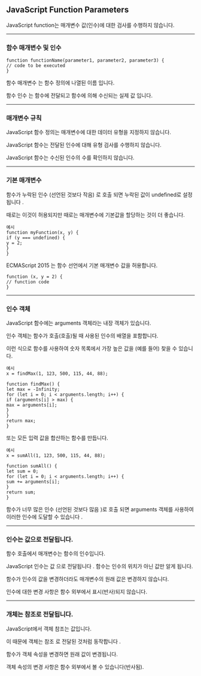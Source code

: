 ## JavaScript Function Parameters

JavaScript function는 매개변수 값(인수)에 대한 검사를 수행하지 않습니다.

---

### 함수 매개변수 및 인수

    function functionName(parameter1, parameter2, parameter3) {
    // code to be executed
    }

함수 매개변수 는 함수 정의에 나열된 이름 입니다.

함수 인수 는 함수에 전달되고 함수에 의해 수신되는 실제 값 입니다.

---

### 매개변수 규칙

JavaScript 함수 정의는 매개변수에 대한 데이터 유형을 지정하지 않습니다.

JavaScript 함수는 전달된 인수에 대해 유형 검사를 수행하지 않습니다.

JavaScript 함수는 수신된 인수의 수를 확인하지 않습니다.

---

### 기본 매개변수

함수가 누락된 인수 (선언된 것보다 작음) 로 호출 되면 누락된 값이 undefined로 설정됩니다 .

때로는 이것이 허용되지만 때로는 매개변수에 기본값을 할당하는 것이 더 좋습니다.

    예시
    function myFunction(x, y) {
    if (y === undefined) {
    y = 2;
    }
    }

ECMAScript 2015 는 함수 선언에서 기본 매개변수 값을 허용합니다.

    function (x, y = 2) {
    // function code
    }

---

### 인수 객체

JavaScript 함수에는 arguments 객체라는 내장 객체가 있습니다.

인수 객체는 함수가 호출(호출)될 때 사용된 인수의 배열을 포함합니다.

이런 식으로 함수를 사용하여 숫자 목록에서 가장 높은 값을 (예를 들어) 찾을 수 있습니다.

    예시
    x = findMax(1, 123, 500, 115, 44, 88);

    function findMax() {
    let max = -Infinity;
    for (let i = 0; i < arguments.length; i++) {
    if (arguments[i] > max) {
    max = arguments[i];
    }
    }
    return max;
    }

또는 모든 입력 값을 합산하는 함수를 만듭니다.

    예시
    x = sumAll(1, 123, 500, 115, 44, 88);

    function sumAll() {
    let sum = 0;
    for (let i = 0; i < arguments.length; i++) {
    sum += arguments[i];
    }
    return sum;
    }

함수가 너무 많은 인수 (선언된 것보다 많음 )로 호출 되면 arguments 객체를 사용하여 이러한 인수에 도달할 수 있습니다 .

---

### 인수는 값으로 전달됩니다.

함수 호출에서 매개변수는 함수의 인수입니다.

JavaScript 인수는 값 으로 전달됩니다 . 함수는 인수의 위치가 아닌 값만 알게 됩니다.

함수가 인수의 값을 변경하더라도 매개변수의 원래 값은 변경하지 않습니다.

인수에 대한 변경 사항은 함수 외부에서 표시(반사)되지 않습니다.

---

### 개체는 참조로 전달됩니다.

JavaScript에서 객체 참조는 값입니다.

이 때문에 객체는 참조 로 전달된 것처럼 동작합니다 .

함수가 객체 속성을 변경하면 원래 값이 변경됩니다.

객체 속성의 변경 사항은 함수 외부에서 볼 수 있습니다(반사됨).
